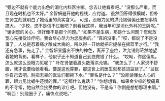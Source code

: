 “旁边不就有个能力出色的消化内科医生嘛。您去让他看看吧。”
“没那么严重。而且现在时机也不太好。”
金智妍避开他的视线，应付道。
虽然回答得很模糊，但朴在贤立刻就明白了她话里的真实含义。
可是，没眼力见的洪允锡偏偏还要把事情搞大。
“少校，您不是信不过我吧？别看我这样，我当年可是消化外科的王牌呢。”
“谢谢您的关心，但好像不是那个问题。”
“如果不是生病，那是什么问题？您就放宽心先接受诊疗吧。我会尽心尽力为您服务的。”
“真的没事。”
“哎，都说了不是没事了。人总是忍着痛才酿成大病的。所以得一开始就把它扼杀在摇篮里才行。”
“我还有急事，先走了。”
金智妍显露出不快的神色，离开了座位，洪允锡则茫然地望着她的背影。看样子，他似乎还不知道自己到底做错了什么。
“哎呦，你这傻瓜。怎么就这么没眼力见呢？”
朴在贤皱着眉头数落洪允锡。
“我怎么了！人家说不舒服，我才说要给她看看。要是这也算罪，那这世上的医生就都该进监狱了。”
“监狱你自己去吧。别把无辜的医生们都拖下水。”
“罪名是什么？”
“没能读懂女人心的罪，眼力见比蜗牛还慢的罪。”
“这都什么鬼话？”
“你想想看。如果金少校的腹痛真的不寻常，她自然会接受你的诊疗吧。但她没有，不是吗？你倒是想想那理由啊。”
“啊西！别绕圈子了，痛快点说吧。”